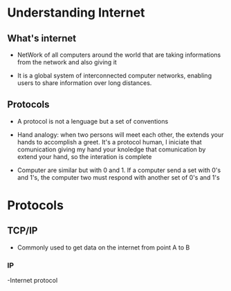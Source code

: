 # Understanding Internet

## What's internet
- NetWork of all computers around the world that are taking informations from the network and also giving it

- It is a global system of interconnected computer networks, enabling users to share information over long distances.

## Protocols

- A protocol is not a lenguage but a set of conventions

- Hand analogy: when two persons will meet each other, the extends your hands to accomplish a greet. It's a protocol human, I iniciate that comunication giving my hand your knoledge that comunication by extend your hand, so the interation is complete

- Computer are similar but with 0 and 1. If a computer send a set with 0's and 1's, the computer two must respond with another set of 0's and 1's

# Protocols

## TCP/IP

- Commonly used to get data on the internet from point A to B

### IP

-Internet protocol